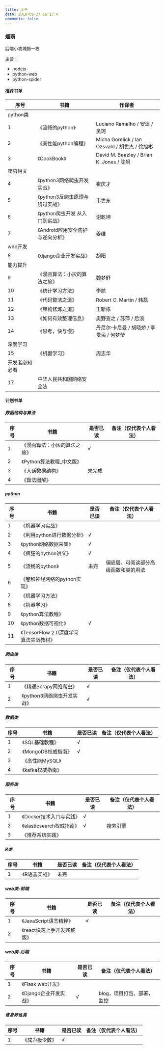 ```yaml
---
title: 关于
date: 2019-09-27 16:13:4
comments: false
---
```


### 烟雨

后端小攻城狮一枚

主营：

- nodejs
- python-web
- python-spider


####  推荐书单

| 序号           | 书籍                              | 作译者                                         |
| -------------- | --------------------------------- | ---------------------------------------------- |
| python类       |                                   |                                                |
| 1              | 《流畅的python》                  | Luciano Ramalho / 安道 / 吴珂                  |
| 2              | 《高性能python编程》              | Micha Gorelick / lan Ozsvald / 胡世杰 / 徐旭彬 |
| 3              | 《CookBook》                      | David M. Beazley / Brian K. Jones / 陈舸       |
| 爬虫相关       |                                   |                                                |
| 4              | 《python3网络爬虫开发实战》       | 崔庆才                                         |
| 5              | 《python3反爬虫原理与绕过实战》   | 韦世东                                         |
| 6              | 《python爬虫开发 从入门到实战》   | 谢乾坤                                         |
| 7              | 《Android应用安全防护与逆向分析》 | 姜维                                           |
| web开发        |                                   |                                                |
| 8              | 《django企业开发实战》            | 胡阳                                           |
| 能力提升       |                                   |                                                |
| 9              | 《漫画算法：小灰的算法之旅》      | 魏梦舒                                         |
| 10             | 《统计学习方法》                  | 李航                                           |
| 11             | 《代码整洁之道》                  | Robert C. Martin / 韩磊                        |
| 12             | 《架构修炼之道》                  | 王新栋                                         |
| 13             | 《如何有效整理信息》              | 奥野宣之 / 苏萍 / 后浪                         |
| 14             | 《思考，快与慢》                  | 丹尼尔·卡尼曼 / 胡晓娇 / 李爱民 / 何梦莹       |
| 深度学习       |                                   |                                                |
| 15             | 《机器学习》                      | 周志华                                         |
| 开发者必知必看 |                                   |                                                |
| 17             | 中华人民共和国网络安全法          |                                                |

#### 计划书单

##### 数据结构与算法

| 序号 | 书籍                         | 是否已读 | 备注（仅代表个人看法） |
| ---- | ---------------------------- | -------- | ---------------------- |
| 1    | 《漫画算法：小灰的算法之旅》 | √        |                        |
| 2    | 《Python算法教程_中文版》    |          |                        |
| 3    | 《大话数据结构》             | 未完成   |                        |
| 4    | 《算法图解》                 |          |                        |



##### python

| 序号 | 书籍                                   | 是否已读 | 备注（仅代表个人看法）               |
| ---- | -------------------------------------- | -------- | ------------------------------------ |
| 1    | 《机器学习实战》                       |          |                                      |
| 2    | 《利用python进行数据分析》             | √        |                                      |
| 3    | 《python网络数据采集》                 | √        |                                      |
| 4    | 《疯狂的python讲义》                   | √        |                                      |
| 5    | 《流畅的python》                       | 未完     | 偏底层，可阅读部分高级函数和类的用法 |
| 6    | 《卷积神经网络的python实现》           |          |                                      |
| 7    | 《机器学习方法》                       |          |                                      |
| 8    | 《机器学习》                           |          |                                      |
| 9    | 《python算法教程》                     |          |                                      |
| 10   | 《python数据可视化》                   | √        |                                      |
| 11   | 《TensorFlow 2.0深度学习算法实战教材》 |          |                                      |

##### 爬虫类

| 序号 | 书籍                        | 是否已读 | 备注（仅代表个人看法） |
| ---- | --------------------------- | -------- | ---------------------- |
| 1    | 《精通Scrapy网络爬虫》      | √        |                        |
| 2    | 《python3网络爬虫开发实战》 | √        |                        |

##### 数据类

| 序号 | 书籍                | 是否已读 | 备注（仅代表个人看法） |
| ---- | ------------------- | -------- | ---------------------- |
| 1    | 《SQL基础教程》     | √        |                        |
| 2    | 《MongoDB权威指南》 | √        |                        |
| 3    | 《高性能MySQL》     |          |                        |
| 4    | 《kafka权威指南》   |          |                        |

##### 服务类

| 序号 | 书籍                      | 是否已读 | 备注（仅代表个人看法） |
| ---- | ------------------------- | -------- | ---------------------- |
| 1    | 《Docker技术入门与实践》  | √        |                        |
| 2    | 《elasticsearch权威指南》 | √        | 搜索引擎               |
| 3    | 《推荐系统实践》          |          |                        |


##### R类

| 序号 | 书籍          | 是否已读 | 备注（仅代表个人看法） |
| ---- | ------------- | -------- | ---------------------- |
| 1    | 《R语言实战》 | 未完     |                        |

##### web类-前端

| 序号 | 书籍                        | 是否已读 | 备注（仅代表个人看法） |
| ---- | --------------------------- | -------- | ---------------------- |
| 1    | 《JavaScript语言精粹》      | √        |                        |
| 2    | 《react快速上手开发完整版》 |          |                        |

##### web类-后端

| 序号 | 书籍                   | 是否已读 | 备注（仅代表个人看法）     |
| ---- | ---------------------- | -------- | -------------------------- |
| 1    | 《Flask web开发》      |          |                            |
| 2    | 《Django企业开发实战》 | √        | blog，项目打包，部署，监控 |

##### 修身养性类

| 序号 | 书籍           | 是否已读 | 备注（仅代表个人看法） |
| ---- | -------------- | -------- | ---------------------- |
| 1    | 《成为极少数》 | √        |                        |